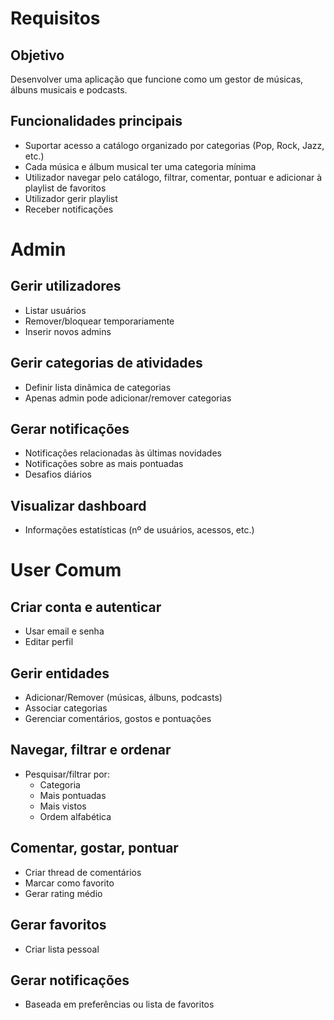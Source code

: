 # Requisitos

## Objetivo
Desenvolver uma aplicação que funcione como um gestor de músicas, álbuns musicais e podcasts.

## Funcionalidades principais
- Suportar acesso a catálogo organizado por categorias (Pop, Rock, Jazz, etc.)
- Cada música e álbum musical ter uma categoria mínima
- Utilizador navegar pelo catálogo, filtrar, comentar, pontuar e adicionar à playlist de favoritos
- Utilizador gerir playlist
- Receber notificações

# Admin

## Gerir utilizadores
- Listar usuários
- Remover/bloquear temporariamente
- Inserir novos admins

## Gerir categorias de atividades
- Definir lista dinâmica de categorias
- Apenas admin pode adicionar/remover categorias

## Gerar notificações
- Notificações relacionadas às últimas novidades
- Notificações sobre as mais pontuadas
- Desafios diários

## Visualizar dashboard
- Informações estatísticas (nº de usuários, acessos, etc.)

# User Comum

## Criar conta e autenticar
- Usar email e senha
- Editar perfil

## Gerir entidades
- Adicionar/Remover (músicas, álbuns, podcasts)
- Associar categorias
- Gerenciar comentários, gostos e pontuações

## Navegar, filtrar e ordenar
- Pesquisar/filtrar por:
  - Categoria
  - Mais pontuadas  
  - Mais vistos
  - Ordem alfabética

## Comentar, gostar, pontuar
- Criar thread de comentários
- Marcar como favorito
- Gerar rating médio

## Gerar favoritos
- Criar lista pessoal

## Gerar notificações
- Baseada em preferências ou lista de favoritos
